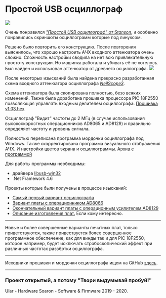 
# Простой USB осциллограф
![][Screens_Oscill]

Очень понравился [_"Простой USB осциллограф" от Stanson_][id_Stanson], и особенно понравились 
скриншоты осциллограмм которые под линуксом.

Решено было повторить его конструкцию. 
После повторения выяснилось, что хорошо настроить АЧХ входного аттенюатора
очень сложно. Сложность настройки сводила на нет всю привлекательную 
простоту конструкции. Но машинка работала и убивать её не хотелось. 
Был найден и использован аттенюатор от древнего осциллографа.
![][Screens_150]

После некоторых изысканий была найдена прекрасно разработанная схема 
входного аттенюатора осциллографа [_NeilScope3_][id_NeilScope]. 

Схема аттенюатора была скопирована полностью, безо всяких изменений. 
Также была доработана прошивка процессора PIC 18F2550 позволяющая управлять 
входным делителем осциллографа. 
[Прошивка v1.03.hex][id_hex]

Осциллограф "Видит" частоты до 2 МГц (в случае использования 
высокоскоростных операционников AD8065 и AD8129) и правильно определяет 
частоту и уровень сигнала. 

Полностью переписана программа мордочки осциллографа под Windows. 
Также скорректирована программа визуального отображения АЧХ. 
И настройки цветов экрана и осциллограммы.
[Архив с программой][id_soft]

Для работы программы необходимы: 
* драйвера [libusb-win32][id_driver]
* .Net Framework 4.6

Проекты которые были получены в процессе изысканий:
* [Самый первый вариант осциллографа][id1] 
* [Вариант платы с операционником AD8066][id2]
* [Окончательный вариант платы с операционным усилителем AD8129][id3]
* [Описание изготовления плат.][id_Making] Если кому интересно.

***
Новые и более совершенные варианты печатных плат, только приветствуются, 
также привествуется более совершенное программное обеспечение, как для винды 
так и для PIC 18F2550, которое например, будет исключать стробоскопический 
эффект при различных частотах развёртки осциллографа.

***

Исходники прошивки и мордочки осциллографа ищем на GitHub [здесь][id_GitHub].

***

### Проект открытый, а потому "Твори выдумывай пробуй!"

<p align=rigth>
Ular - Hardware
Soaron - Software & Firmware
2019 - 2020.
</p>



[Screens_Oscill]:Screens/Oscill.png
[Screens_150]:Screens/150.jpg
[id_Stanson]:http://www.stanson.ch/index.php?page=proj&proj=USB-oscope
[id_NeilScope]:https://hobby-research.at.ua/publ/razrabotki/izmerenija/neil_scope_3/4-1-0-42
[id_hex]:Archive/usb-oscope_v1.03.hex
[id_soft]:Archive/Soft.rar
[id_driver]:https://sourceforge.net/projects/libusb-win32/
[id_GitHub]:https://github.com/Soaron/Oscill
[id_Making]:Making/
[id1]:id1/
[id2]:id2/
[id3]:id3/